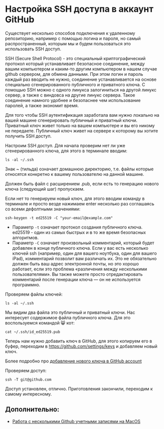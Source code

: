 # Настройка SSH доступа в аккаунт GitHub

Существует несколько способов подключения к удаленному репозиторию, например с помощью логина и пароля, но самый распространенный, которым мы и будем пользоваться это использовать SSH доступ.

SSH (Secure Shell Protocol) - это специальный криптографический протокол который устанавливает безопасное соединение, между вашим компьютером и каким-то другим компьютером в нашем случае github сервером, для обмена данными. При этом логин и пароль каждый раз вводить не нужно, соединение устанавливается на основе специально сгенерированного публичного и приватного ключа. С помощью SSH можно с одного линукса залогиниться на другой линукс сервер, а также с виндовса на другие линукс сервера. Такое соединение намного удобнее и безопаснее чем использование паролей, а также экономит время.

Для того чтобы SSH аутентификация заработала вам нужно локально на вашей машине сгенерировать публичный и приватный ключи. Приватный ключ живет только на вашем компьютере и вы его никому не передаете. Публичный ключ живет на сервере к которому вы хотите получить SSH доступ.

Настроим SSH доступ. Для начала проверим нет ли уже сгенерированного ключа, для этого в терминале вводим:

```
ls -al ~/.ssh
```

Знак ~ (тильда) означает домашнюю директорию, т.е. файлы которые относятся конкретно к вашему пользователю на данной машине.

Должен быть файл с расширением .pub, если есть то генерацию нового ключа (следующий шаг) пропускаем.

Если нет то генерируем новый ключ, для этого вводим команду в терминале и просто везде нажимаем enter несколько раз соглашаясь со всеми дефолтными значениями:

```
ssh-keygen -t ed25519 -C "your-email@example.com"
```

- Параметр `-t` означает протокол создания публичного ключа. ed25519 - один из самых быстрых и в то же время безопасных алгоритмов.
- Параметр `-С` означает произвольный комментарий, который будет добавлен в конце публичного ключа. Если у вас есть несколько ключей ssh (например, один для вашего ноутбука, один для вашего iPad), комментарий позволит вам различать их. Это не обязательно должен быть ваш адрес электронной почты, но это хорошо работает, если это проблема «различения между несколькими пользователями». Вы также можете просто отредактировать комментарий после генерации ключа — он не используется программно.

Проверяем файлы ключей:

```
ls -al ~/.ssh
```

Мы видим два файла это публичный и приватный ключи. Нас интересует содержимое файла публичного ключа. Для это воспользуемся командой 😸 кот:

```
cat ~/.ssh/id_ed25519.pub
```

Теперь нам нужно добавить ключ в GitHub, для этого копируем его в буфер, переходим в https://github.com/settings/keys и добавляем новый ключ.

Более подробно про [добавление нового ключа в GitHub account](https://docs.github.com/en/authentication/connecting-to-github-with-ssh/adding-a-new-ssh-key-to-your-github-account)

Проверяем доступ:

```
ssh -T git@github.com
```

Доступ установлен, отлично. Приготовления закончили, переходим к самому интересному.


## Дополнительно:
- [Работа с несколькими Github учетными записями на MacOS](./handling-multiple-github-accounts.md)
